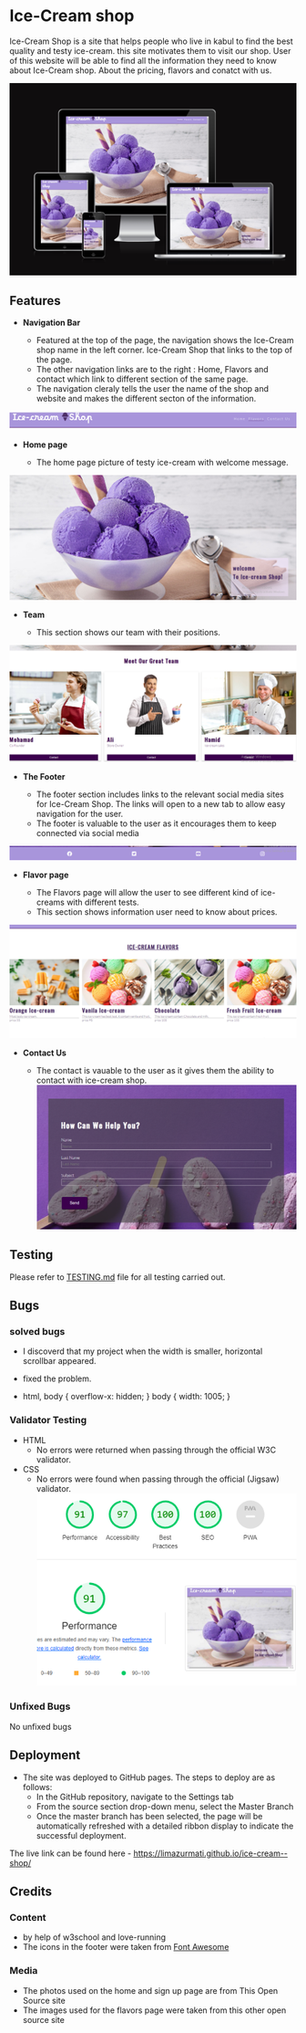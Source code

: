# Ice-Cream shop

 Ice-Cream Shop is a site that helps people who live in kabul to find the best quality and testy ice-cream. this site motivates them to visit our shop. 
User of this website will be able to find all the information they need to know about Ice-Cream shop. About the pricing, flavors and conatct with us. 

![Responsiceve Mockup](assets/image2/redme-image/urzala.png)

## Features 


- __Navigation Bar__

  - Featured at the top of the page, the navigation shows the Ice-Cream shop name in the left corner. Ice-Cream Shop that links to the top of the page.
  - The other navigation links are to the right : Home, Flavors and contact which link to different section of the same page.
  - The navigation cleraly tells the user the name of the shop and website and makes the different secton of the information.

![Nav Bar](assets/image2/redme-image/navigation.png)

- __Home page__

  - The home page picture of testy ice-cream with welcome message.
  

![Landing Page](assets/image2/redme-image/hero.png)

- __Team__

  - This section shows our team with their positions.


![Team](assets/image2/redme-image/team.png)


- __The Footer__ 

  - The footer section includes links to the relevant social media sites for Ice-Cream Shop. The links will open to a new tab to allow easy navigation for the user. 
  - The footer is valuable to the user as it encourages them to keep connected via social media

![Footer](assets/image2/redme-image/footer.png)


- __Flavor page__

  - The Flavors page will allow the user to see different kind of ice-creams with different tests.
  - This section shows information user need to know about prices.
  

![Flavors](assets/image2/redme-image/flavorss.png)

- __Contact Us__

  - The contact is vauable to the user as it gives them the ability to contact with ice-cream shop.
![Contact](assets/image2/redme-image/Conatct.png)



## Testing

Please refer to [TESTING.md](TESTING.md) file for all testing carried out.

## Bugs

### solved bugs
- I discoverd that my project when the  width is smaller, horizontal scrollbar appeared.
- fixed the problem.

- html, body {
  overflow-x: hidden;
}
body {
  width: 1005;
}
### Validator Testing 

- HTML
  - No errors were returned when passing through the official W3C validator.
- CSS
  - No errors were found when passing through the official (Jigsaw) validator.
  ![Contact](assets/image2/redme-image/final-p.png)
  


### Unfixed Bugs

No unfixed bugs

## Deployment
 

- The site was deployed to GitHub pages. The steps to deploy are as follows: 
  - In the GitHub repository, navigate to the Settings tab 
  - From the source section drop-down menu, select the Master Branch
  - Once the master branch has been selected, the page will be automatically refreshed with a detailed ribbon display to indicate the successful deployment. 

The live link can be found here - https://limazurmati.github.io/ice-cream--shop/


## Credits 
 

### Content 

- by help of w3school and love-running
- The icons in the footer were taken from [Font Awesome](https://fontawesome.com/)

### Media

- The photos used on the home and sign up page are from This Open Source site
- The images used for the flavors page were taken from this other open source site



